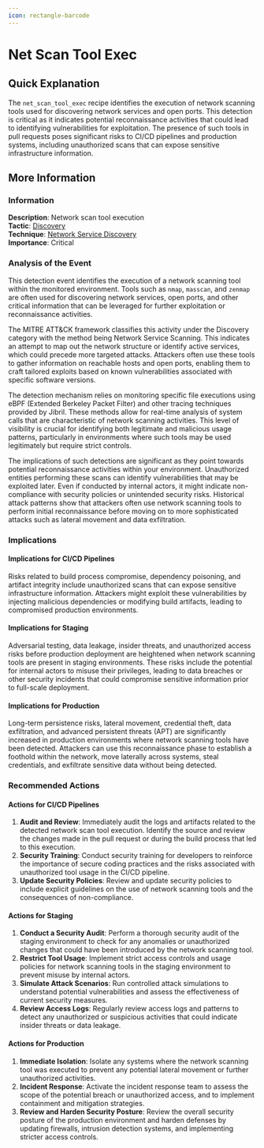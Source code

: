 ```yaml
---
icon: rectangle-barcode
---
```


# Net Scan Tool Exec

## Quick Explanation

The `net_scan_tool_exec` recipe identifies the execution of network scanning tools used for discovering network services and open ports. This detection is critical as it indicates potential reconnaissance activities that could lead to identifying vulnerabilities for exploitation. The presence of such tools in pull requests poses significant risks to CI/CD pipelines and production systems, including unauthorized scans that can expose sensitive infrastructure information.

## More Information

### Information

**Description**: Network scan tool execution\
**Tactic**: [Discovery](https://jibril.garnet.ai/mitre/mitre/ta0007)\
**Technique**: [Network Service Discovery](https://jibril.garnet.ai/mitre/mitre/ta0007/t1046)\
**Importance**: Critical

### Analysis of the Event

This detection event identifies the execution of a network scanning tool within the monitored environment. Tools such as `nmap`, `masscan`, and `zenmap` are often used for discovering network services, open ports, and other critical information that can be leveraged for further exploitation or reconnaissance activities.

The MITRE ATT\&CK framework classifies this activity under the Discovery category with the method being Network Service Scanning. This indicates an attempt to map out the network structure or identify active services, which could precede more targeted attacks. Attackers often use these tools to gather information on reachable hosts and open ports, enabling them to craft tailored exploits based on known vulnerabilities associated with specific software versions.

The detection mechanism relies on monitoring specific file executions using eBPF (Extended Berkeley Packet Filter) and other tracing techniques provided by Jibril. These methods allow for real-time analysis of system calls that are characteristic of network scanning activities. This level of visibility is crucial for identifying both legitimate and malicious usage patterns, particularly in environments where such tools may be used legitimately but require strict controls.

The implications of such detections are significant as they point towards potential reconnaissance activities within your environment. Unauthorized entities performing these scans can identify vulnerabilities that may be exploited later. Even if conducted by internal actors, it might indicate non-compliance with security policies or unintended security risks. Historical attack patterns show that attackers often use network scanning tools to perform initial reconnaissance before moving on to more sophisticated attacks such as lateral movement and data exfiltration.

### Implications

#### Implications for CI/CD Pipelines

Risks related to build process compromise, dependency poisoning, and artifact integrity include unauthorized scans that can expose sensitive infrastructure information. Attackers might exploit these vulnerabilities by injecting malicious dependencies or modifying build artifacts, leading to compromised production environments.

#### Implications for Staging

Adversarial testing, data leakage, insider threats, and unauthorized access risks before production deployment are heightened when network scanning tools are present in staging environments. These risks include the potential for internal actors to misuse their privileges, leading to data breaches or other security incidents that could compromise sensitive information prior to full-scale deployment.

#### Implications for Production

Long-term persistence risks, lateral movement, credential theft, data exfiltration, and advanced persistent threats (APT) are significantly increased in production environments where network scanning tools have been detected. Attackers can use this reconnaissance phase to establish a foothold within the network, move laterally across systems, steal credentials, and exfiltrate sensitive data without being detected.

### Recommended Actions

#### Actions for CI/CD Pipelines

1. **Audit and Review**: Immediately audit the logs and artifacts related to the detected network scan tool execution. Identify the source and review the changes made in the pull request or during the build process that led to this execution.
2. **Security Training**: Conduct security training for developers to reinforce the importance of secure coding practices and the risks associated with unauthorized tool usage in the CI/CD pipeline.
3. **Update Security Policies**: Review and update security policies to include explicit guidelines on the use of network scanning tools and the consequences of non-compliance.

#### Actions for Staging

1. **Conduct a Security Audit**: Perform a thorough security audit of the staging environment to check for any anomalies or unauthorized changes that could have been introduced by the network scanning tool.
2. **Restrict Tool Usage**: Implement strict access controls and usage policies for network scanning tools in the staging environment to prevent misuse by internal actors.
3. **Simulate Attack Scenarios**: Run controlled attack simulations to understand potential vulnerabilities and assess the effectiveness of current security measures.
4. **Review Access Logs**: Regularly review access logs and patterns to detect any unauthorized or suspicious activities that could indicate insider threats or data leakage.

#### Actions for Production

1. **Immediate Isolation**: Isolate any systems where the network scanning tool was executed to prevent any potential lateral movement or further unauthorized activities.
2. **Incident Response**: Activate the incident response team to assess the scope of the potential breach or unauthorized access, and to implement containment and mitigation strategies.
3. **Review and Harden Security Posture**: Review the overall security posture of the production environment and harden defenses by updating firewalls, intrusion detection systems, and implementing stricter access controls.
